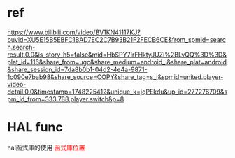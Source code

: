 # ref 
https://www.bilibili.com/video/BV1KN41117KJ?buvid=XU5E15B5EBFC1BAD7EC2C7B93B21F2FECB6CE&from_spmid=search.search-result.0.0&is_story_h5=false&mid=HbSPY7IrFHktyJUZi%2BLvQQ%3D%3D&plat_id=116&share_from=ugc&share_medium=android_i&share_plat=android&share_session_id=7da8b0b1-04d2-4e4a-9871-1c090e7bab98&share_source=COPY&share_tag=s_i&spmid=united.player-video-detail.0.0&timestamp=1748225412&unique_k=jqPEkdu&up_id=277276709&spm_id_from=333.788.player.switch&p=8
# HAL func
hal函式庫的使用 <font color = "#f00">函式庫位置</font>
